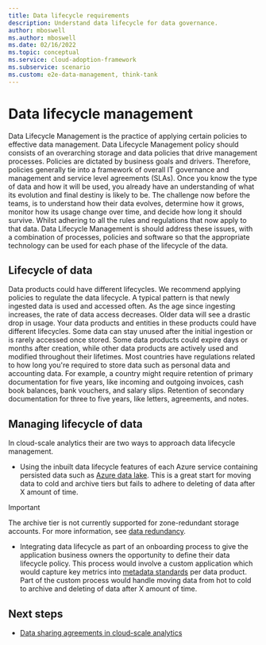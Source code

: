 ```yaml
---
title: Data lifecycle requirements
description: Understand data lifecycle for data governance.
author: mboswell
ms.author: mboswell
ms.date: 02/16/2022
ms.topic: conceptual
ms.service: cloud-adoption-framework
ms.subservice: scenario
ms.custom: e2e-data-management, think-tank
---
```


# Data lifecycle management

Data Lifecycle Management is the practice of applying certain policies to effective data management. Data Lifecycle Management policy should consists of an overarching storage and data policies that drive management processes. Policies are dictated by business goals and drivers. Therefore, policies generally tie into a framework of overall IT governance and management and service level agreements (SLAs). Once you know the type of data and how it will be used, you already have an understanding of what its evolution and final destiny is likely to be. The challenge now before the teams, is to understand how their data evolves, determine how it grows, monitor how its usage change over time, and decide how long it should survive. Whilst adhering to all the rules and regulations that now apply to that data. Data Lifecycle Management is should address these issues, with a combination of processes, policies and software so that the appropriate technology can be used for each phase of the lifecycle of the data.

## Lifecycle of data

Data products could have different lifecycles. We recommend applying policies to regulate the data lifecycle. A typical pattern is that newly ingested data is used and accessed often. As the age since ingesting increases, the rate of data access decreases. Older data will see a drastic drop in usage. Your data products and entities in these products could have different lifecycles. Some data can stay unused after the initial ingestion or is rarely accessed once stored. Some data products could expire days or months after creation, while other data products are actively used and modified throughout their lifetimes. Most countries have regulations related to how long you're required to store data such as personal data and accounting data. For example, a country might require retention of primary documentation for five years, like incoming and outgoing invoices, cash book balances, bank vouchers, and salary slips. Retention of secondary documentation for three to five years, like letters, agreements, and notes.

## Managing lifecycle of data

In cloud-scale analytics their are two ways to approach data lifecycle management.

- Using the inbuilt data lifecycle features of each Azure service containing persisted data such as [Azure data lake](/azure/storage/blobs/lifecycle-management-overview). This is a great start for moving data to cold and archive tiers but fails to adhere to deleting of data after X amount of time.

> [!IMPORTANT]
> The archive tier is not currently supported for zone-redundant storage accounts. For more information, see [data redundancy](/azure/storage/common/storage-redundancy).

- Integrating data lifecycle as part of an onboarding process to give the application business owners the opportunity to define their data lifecycle policy. This process would involve a custom application which would capture key metrics into [metadata standards](govern-metadata-standards.md) per data product. Part of the custom process would handle moving data from hot to cold to archive and deleting of data after X amount of time.

## Next steps

- [Data sharing agreements in cloud-scale analytics](govern-data-sharing-agreements.md)
